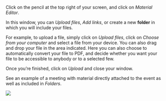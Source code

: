 Click on the pencil at the top right of your screen, and click on _Material Editor_.

In this window, you can _Upload files_, _Add links_, or create a new **folder** in which you will include your files.

For example, to upload a file, simply click on _Upload files_, click on _Choose from your computer_ and select a file from your device. You can also drag and drop your file in the area indicated.
Here you can also choose to automatically convert your file to PDF, and decide whether you want your file to be accessible to anybody or to a selected few.

Once you’re finished, click on _Upload_ and close your window.

See an example of a meeting with material directly attached to the event as well as included in _Folders_.

![](../assets/with-folders-material-meeting.png)
